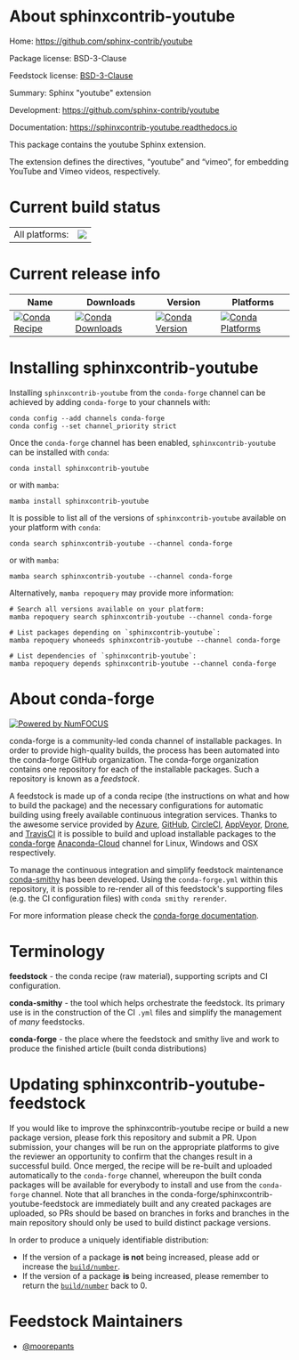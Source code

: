 About sphinxcontrib-youtube
===========================

Home: https://github.com/sphinx-contrib/youtube

Package license: BSD-3-Clause

Feedstock license: [BSD-3-Clause](https://github.com/conda-forge/sphinxcontrib-youtube-feedstock/blob/main/LICENSE.txt)

Summary: Sphinx "youtube" extension

Development: https://github.com/sphinx-contrib/youtube

Documentation: https://sphinxcontrib-youtube.readthedocs.io

This package contains the youtube Sphinx extension.

The extension defines the directives, “youtube” and “vimeo”, for embedding YouTube and Vimeo videos, respectively.


Current build status
====================


<table><tr><td>All platforms:</td>
    <td>
      <a href="https://dev.azure.com/conda-forge/feedstock-builds/_build/latest?definitionId=18628&branchName=main">
        <img src="https://dev.azure.com/conda-forge/feedstock-builds/_apis/build/status/sphinxcontrib-youtube-feedstock?branchName=main">
      </a>
    </td>
  </tr>
</table>

Current release info
====================

| Name | Downloads | Version | Platforms |
| --- | --- | --- | --- |
| [![Conda Recipe](https://img.shields.io/badge/recipe-sphinxcontrib--youtube-green.svg)](https://anaconda.org/conda-forge/sphinxcontrib-youtube) | [![Conda Downloads](https://img.shields.io/conda/dn/conda-forge/sphinxcontrib-youtube.svg)](https://anaconda.org/conda-forge/sphinxcontrib-youtube) | [![Conda Version](https://img.shields.io/conda/vn/conda-forge/sphinxcontrib-youtube.svg)](https://anaconda.org/conda-forge/sphinxcontrib-youtube) | [![Conda Platforms](https://img.shields.io/conda/pn/conda-forge/sphinxcontrib-youtube.svg)](https://anaconda.org/conda-forge/sphinxcontrib-youtube) |

Installing sphinxcontrib-youtube
================================

Installing `sphinxcontrib-youtube` from the `conda-forge` channel can be achieved by adding `conda-forge` to your channels with:

```
conda config --add channels conda-forge
conda config --set channel_priority strict
```

Once the `conda-forge` channel has been enabled, `sphinxcontrib-youtube` can be installed with `conda`:

```
conda install sphinxcontrib-youtube
```

or with `mamba`:

```
mamba install sphinxcontrib-youtube
```

It is possible to list all of the versions of `sphinxcontrib-youtube` available on your platform with `conda`:

```
conda search sphinxcontrib-youtube --channel conda-forge
```

or with `mamba`:

```
mamba search sphinxcontrib-youtube --channel conda-forge
```

Alternatively, `mamba repoquery` may provide more information:

```
# Search all versions available on your platform:
mamba repoquery search sphinxcontrib-youtube --channel conda-forge

# List packages depending on `sphinxcontrib-youtube`:
mamba repoquery whoneeds sphinxcontrib-youtube --channel conda-forge

# List dependencies of `sphinxcontrib-youtube`:
mamba repoquery depends sphinxcontrib-youtube --channel conda-forge
```


About conda-forge
=================

[![Powered by
NumFOCUS](https://img.shields.io/badge/powered%20by-NumFOCUS-orange.svg?style=flat&colorA=E1523D&colorB=007D8A)](https://numfocus.org)

conda-forge is a community-led conda channel of installable packages.
In order to provide high-quality builds, the process has been automated into the
conda-forge GitHub organization. The conda-forge organization contains one repository
for each of the installable packages. Such a repository is known as a *feedstock*.

A feedstock is made up of a conda recipe (the instructions on what and how to build
the package) and the necessary configurations for automatic building using freely
available continuous integration services. Thanks to the awesome service provided by
[Azure](https://azure.microsoft.com/en-us/services/devops/), [GitHub](https://github.com/),
[CircleCI](https://circleci.com/), [AppVeyor](https://www.appveyor.com/),
[Drone](https://cloud.drone.io/welcome), and [TravisCI](https://travis-ci.com/)
it is possible to build and upload installable packages to the
[conda-forge](https://anaconda.org/conda-forge) [Anaconda-Cloud](https://anaconda.org/)
channel for Linux, Windows and OSX respectively.

To manage the continuous integration and simplify feedstock maintenance
[conda-smithy](https://github.com/conda-forge/conda-smithy) has been developed.
Using the ``conda-forge.yml`` within this repository, it is possible to re-render all of
this feedstock's supporting files (e.g. the CI configuration files) with ``conda smithy rerender``.

For more information please check the [conda-forge documentation](https://conda-forge.org/docs/).

Terminology
===========

**feedstock** - the conda recipe (raw material), supporting scripts and CI configuration.

**conda-smithy** - the tool which helps orchestrate the feedstock.
                   Its primary use is in the construction of the CI ``.yml`` files
                   and simplify the management of *many* feedstocks.

**conda-forge** - the place where the feedstock and smithy live and work to
                  produce the finished article (built conda distributions)


Updating sphinxcontrib-youtube-feedstock
========================================

If you would like to improve the sphinxcontrib-youtube recipe or build a new
package version, please fork this repository and submit a PR. Upon submission,
your changes will be run on the appropriate platforms to give the reviewer an
opportunity to confirm that the changes result in a successful build. Once
merged, the recipe will be re-built and uploaded automatically to the
`conda-forge` channel, whereupon the built conda packages will be available for
everybody to install and use from the `conda-forge` channel.
Note that all branches in the conda-forge/sphinxcontrib-youtube-feedstock are
immediately built and any created packages are uploaded, so PRs should be based
on branches in forks and branches in the main repository should only be used to
build distinct package versions.

In order to produce a uniquely identifiable distribution:
 * If the version of a package **is not** being increased, please add or increase
   the [``build/number``](https://docs.conda.io/projects/conda-build/en/latest/resources/define-metadata.html#build-number-and-string).
 * If the version of a package **is** being increased, please remember to return
   the [``build/number``](https://docs.conda.io/projects/conda-build/en/latest/resources/define-metadata.html#build-number-and-string)
   back to 0.

Feedstock Maintainers
=====================

* [@moorepants](https://github.com/moorepants/)

